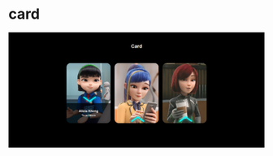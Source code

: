 # card
![card](https://raw.githubusercontent.com/setyabudipratama/component/main/gambar/card11.png)
